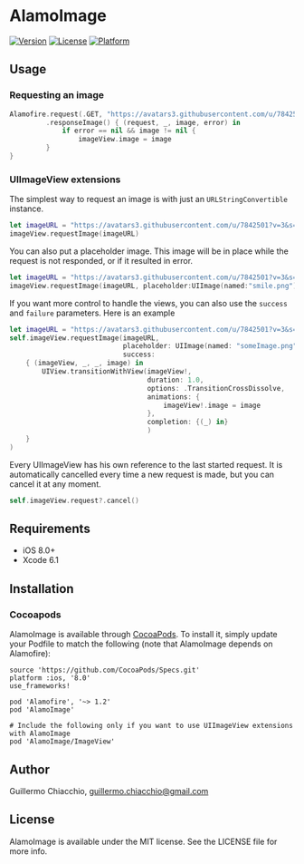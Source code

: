 # AlamoImage

[![Version](https://img.shields.io/cocoapods/v/AlamoImage.svg?style=flat)](http://cocoapods.org/pods/AlamoImage)
[![License](https://img.shields.io/cocoapods/l/AlamoImage.svg?style=flat)](http://cocoapods.org/pods/AlamoImage)
[![Platform](https://img.shields.io/cocoapods/p/AlamoImage.svg?style=flat)](http://cocoapods.org/pods/AlamoImage)

## Usage

### Requesting an image 
```swift
Alamofire.request(.GET, "https://avatars3.githubusercontent.com/u/7842501?v=3&s=40")
         .responseImage() { (request, _, image, error) in
             if error == nil && image != nil {
                 imageView.image = image
         }
}
```

### UIImageView extensions

The simplest way to request an image is with just an ```URLStringConvertible``` instance.

```swift
let imageURL = "https://avatars3.githubusercontent.com/u/7842501?v=3&s=40"
imageView.requestImage(imageURL)
```

You can also put a placeholder image. This image will be in place while the request is not responded, or if it resulted in error.

```swift
let imageURL = "https://avatars3.githubusercontent.com/u/7842501?v=3&s=40"
imageView.requestImage(imageURL, placeholder:UIImage(named:"smile.png"))
```

If you want more control to handle the views, you can also use the ```success``` and ```failure``` parameters. Here is an example

```swift
let imageURL = "https://avatars3.githubusercontent.com/u/7842501?v=3&s=40"
self.imageView.requestImage(imageURL, 
                            placeholder: UIImage(named: "someImage.png"), 
                            success: 
    { (imageView, _, _, image) in
        UIView.transitionWithView(imageView!, 
                                  duration: 1.0, 
                                  options: .TransitionCrossDissolve, 
                                  animations: {
                                      imageView!.image = image
                                  }, 
                                  completion: {(_) in}
                                  )   
    }
)
```

Every UIImageView has his own reference to the last started request. It is automatically cancelled every time a new request is made, but you can cancel it at any moment.

```swift
self.imageView.request?.cancel()
```

## Requirements

- iOS 8.0+
- Xcode 6.1

## Installation

### Cocoapods

AlamoImage is available through [CocoaPods](http://cocoapods.org). To install
it, simply update your Podfile to match the following (note that AlamoImage depends on Alamofire):

```
source 'https://github.com/CocoaPods/Specs.git'
platform :ios, '8.0'
use_frameworks!

pod 'Alamofire', '~> 1.2'
pod 'AlamoImage'

# Include the following only if you want to use UIImageView extensions with AlamoImage
pod 'AlamoImage/ImageView'
```

## Author

Guillermo Chiacchio, guillermo.chiacchio@gmail.com

## License

AlamoImage is available under the MIT license. See the LICENSE file for more info.

